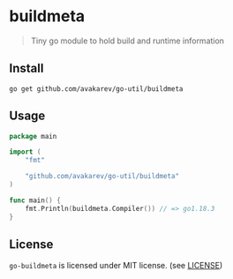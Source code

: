 # buildmeta

> Tiny go module to hold build and runtime information

## Install

```shell
go get github.com/avakarev/go-util/buildmeta
```

## Usage

```go
package main

import (
	"fmt"

	"github.com/avakarev/go-util/buildmeta"
)

func main() {
	fmt.Println(buildmeta.Compiler()) // => go1.18.3
}
```


## License

`go-buildmeta` is licensed under MIT license. (see [LICENSE](./../LICENSE))
